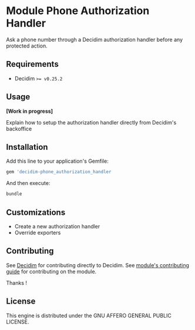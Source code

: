 # Module Phone Authorization Handler

Ask a phone number through a Decidim authorization handler before any protected action.

## Requirements
* Decidim `>= v0.25.2`

## Usage

**[Work in progress]**

Explain how to setup the authorization handler directly from Decidim's backoffice



## Installation

Add this line to your application's Gemfile:

```ruby
gem 'decidim-phone_authorization_handler
```

And then execute:

```bash
bundle
```

## Customizations
* Create a new authorization handler
* Override exporters

## Contributing

See [Decidim](https://github.com/decidim/decidim) for contributing directly to Decidim.
See [module's contributing guide](./docs/CONTRIBUTING.md) for contributing on the module.

Thanks !

## License

This engine is distributed under the GNU AFFERO GENERAL PUBLIC LICENSE.
